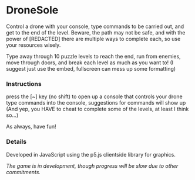 # DroneSole

Control a drone with your console, type commands to be carried out, and get to the end of the level. Beware, the path may not be safe, and with the power of [REDACTED] there are multiple ways to complete each, so use your resources wisely.

Type away through 10 puzzle levels to reach the end, run from enemies, move through doors, and break each level as much as you want to! (I suggest just use the embed, fullscreen can mess up some formatting)


### Instructions

press the [~] key (no shift) to open up a console that controls your drone
type commands into the console, suggestions for commands will show up
(And yep, you HAVE to cheat to complete some of the levels, at least I think so...)

As always, have fun!


### Details

Developed in JavaScript using the p5.js clientside library for graphics. 

*The game is in development, though progress will be slow due to other commitments.*
